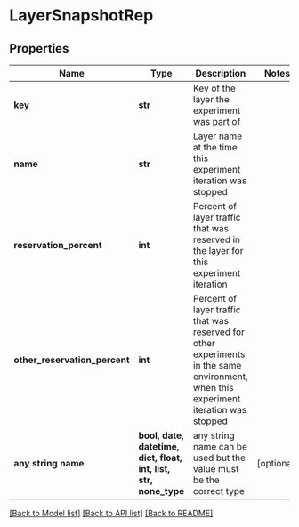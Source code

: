 # LayerSnapshotRep


## Properties
Name | Type | Description | Notes
------------ | ------------- | ------------- | -------------
**key** | **str** | Key of the layer the experiment was part of | 
**name** | **str** | Layer name at the time this experiment iteration was stopped | 
**reservation_percent** | **int** | Percent of layer traffic that was reserved in the layer for this experiment iteration | 
**other_reservation_percent** | **int** | Percent of layer traffic that was reserved for other experiments in the same environment, when this experiment iteration was stopped | 
**any string name** | **bool, date, datetime, dict, float, int, list, str, none_type** | any string name can be used but the value must be the correct type | [optional]

[[Back to Model list]](../README.md#documentation-for-models) [[Back to API list]](../README.md#documentation-for-api-endpoints) [[Back to README]](../README.md)



